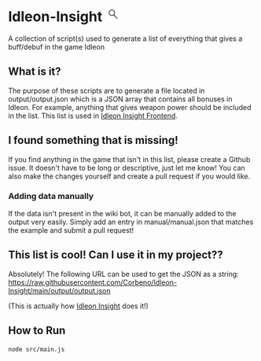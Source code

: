 # Idleon-Insight <a href="https://idleoninsight.com" target="_blank"><img src="https://github.com/Corbeno/Idleon-Insight/blob/main/insightLogo.png?raw=true" width="30" height="30" /></a>

A collection of script(s) used to generate a list of everything that gives a buff/debuf in the game Idleon

## What is it?
The purpose of these scripts are to generate a file located in output/output.json which is a JSON array that contains all bonuses in Idleon. For example, anything that gives weapon power should be included in the list. This list is used in [Idleon Insight Frontend](https://github.com/Corbeno/Idleon-Insight-Frontend).
## I found something that is missing!
If you find anything in the game that isn't in this list, please create a Github issue. It doesn't have to be long or descriptive, just let me know!
You can also make the changes yourself and create a pull request if you would like.

### Adding data manually
If the data isn't present in the wiki bot, it can be manually added to the output very easily. Simply add an entry in manual/manual.json that matches the example and submit a pull request!
## This list is cool! Can I use it in my project??
Absolutely! The following URL can be used to get the JSON as a string: 
https://raw.githubusercontent.com/Corbeno/Idleon-Insight/main/output/output.json

(This is actually how [Idleon Insight](https://idleoninsight.com) does it!)

## How to Run
```
node src/main.js
```
